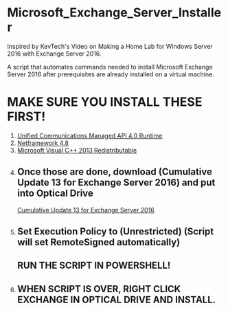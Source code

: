 # Microsoft_Exchange_Server_Installer

Inspired by KevTech's Video on Making a Home Lab for Windows Server 2016 with Exchange Server 2016.

A script that automates commands needed to install Microsoft Exchange Server 2016 after prerequisites are already installed on a virtual machine.

<h1>MAKE SURE YOU INSTALL THESE FIRST!</h1>
<ol>
  <li>
    <a href="https://www.microsoft.com/en-us/download/details.aspx?id=34992">Unified Communications Managed API 4.0 Runtime</a>
  </li>
  <li>
    <a href="https://dotnet.microsoft.com/download/dotnet-framework/net48">Netframework 4.8</a>
  </li>
  <li>
    <a href="https://www.microsoft.com/en-us/download/details.aspx?id=40784">Microsoft Visual C++ 2013 Redistributable</a>
  </li>
  <li>
    <h2>Once those are done, download (Cumulative Update 13 for Exchange Server 2016) and put into Optical Drive</h2>
    <a href="https://www.microsoft.com/en-us/download/details.aspx?id=58395">Cumulative Update 13 for Exchange Server 2016</a>
  </li>
  <li>
    <h2>Set Execution Policy to (Unrestricted) (Script will set RemoteSigned automatically)</h2>
    <h2>RUN THE SCRIPT IN POWERSHELL!</h2>
  </li>
  <li>
    <h2>WHEN SCRIPT IS OVER, RIGHT CLICK EXCHANGE IN OPTICAL DRIVE AND INSTALL.</h2>
  </li>
</ol>
